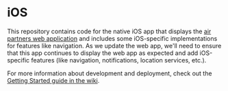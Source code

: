 # iOS

This repository contains code for the native iOS app that displays the [air partners web application](https://github.com/airpartners/aq-web-client) 
and includes some iOS-specific implementations for features like navigation. As we update the web app, we'll need to ensure that this app continues
to display the web app as expected and add iOS-specific features (like navigation, notifications, location services, etc.).

For more information about development and deployment, check out the [Getting Started guide in the wiki](https://github.com/airpartners/IOS/wiki/Getting-Started).
